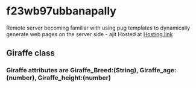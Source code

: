 # f23wb97ubbanapally
Remote server
becoming familiar with using pug templates to dynamically
generate web pages on the server side - ajit
Hosted at [Hosting link](https://f23wb97ubbanapally.onrender.com)

## Giraffe class
### Giraffe attributes are Giraffe_Breed:(String), Giraffe_age:(number), Giraffe_height:(number) 



